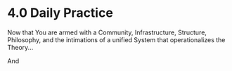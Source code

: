 # 4.0 Daily Practice
Now that You are armed with a Community, Infrastructure, Structure, Philosophy, and the intimations of a unified System that operationalizes the Theory... 

And 